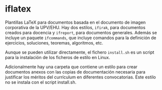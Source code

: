 # iflatex

Plantillas LaTeX para documentos basada en el documento de imagen corporativa de la UPV/EHU. Hay dos estilos, `ifirak`, para documentos creados para docencia y `ifreport`, para documentos generales. Además se incluye un paquete `ifcommands`, que incluye comandos para la definición de ejercicios, soluciones, teoremas, algoritmos, etc.

Aunque se pueden utilizar directamente, el fichero `install.sh` es un script para la instalación de los ficheros de estilo en Linux. 

Adicionalmente hay una carpeta que contiene un estilo para crear documentos anexos con las copias de documentación necesaria para justificar los méritos del currículum en diferentes convocatorias. Este estilo no se instala con el script install.sh.
